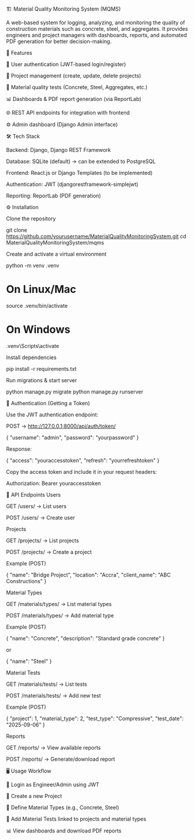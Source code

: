 🏗 Material Quality Monitoring System (MQMS)

A web-based system for logging, analyzing, and monitoring the quality of construction materials such as concrete, steel, and aggregates.
It provides engineers and project managers with dashboards, reports, and automated PDF generation for better decision-making.

🚀 Features

🔑 User authentication (JWT-based login/register)

📂 Project management (create, update, delete projects)

🧱 Material quality tests (Concrete, Steel, Aggregates, etc.)

📊 Dashboards & PDF report generation (via ReportLab)

🌐 REST API endpoints for integration with frontend

⚙️ Admin dashboard (Django Admin interface)

🛠 Tech Stack

Backend: Django, Django REST Framework

Database: SQLite (default) → can be extended to PostgreSQL

Frontend: React.js or Django Templates (to be implemented)

Authentication: JWT (djangorestframework-simplejwt)

Reporting: ReportLab (PDF generation)

⚙️ Installation

Clone the repository

git clone https://github.com/yourusername/MaterialQualityMonitoringSystem.git
cd MaterialQualityMonitoringSystem/mqms


Create and activate a virtual environment

python -m venv .venv
# On Linux/Mac
source .venv/bin/activate  
# On Windows
.venv\Scripts\activate


Install dependencies

pip install -r requirements.txt


Run migrations & start server

python manage.py migrate
python manage.py runserver

🔑 Authentication (Getting a Token)

Use the JWT authentication endpoint:

POST → http://127.0.0.1:8000/api/auth/token/

{
  "username": "admin",
  "password": "yourpassword"
}


Response:

{
  "access": "youraccesstoken",
  "refresh": "yourrefreshtoken"
}


Copy the access token and include it in your request headers:

Authorization: Bearer youraccesstoken

📡 API Endpoints
Users

GET /users/ → List users

POST /users/ → Create user

Projects

GET /projects/ → List projects

POST /projects/ → Create a project

Example (POST)

{
  "name": "Bridge Project",
  "location": "Accra",
  "client_name": "ABC Constructions"
}

Material Types

GET /materials/types/ → List material types

POST /materials/types/ → Add material type

Example (POST)

{
  "name": "Concrete",
  "description": "Standard grade concrete"
}


or

{
  "name": "Steel"
}

Material Tests

GET /materials/tests/ → List tests

POST /materials/tests/ → Add new test

Example (POST)

{
  "project": 1,
  "material_type": 2,
  "test_type": "Compressive",
  "test_date": "2025-09-06"
}

Reports

GET /reports/ → View available reports

POST /reports/ → Generate/download report

🖥 Usage Workflow

🔑 Login as Engineer/Admin using JWT

📂 Create a new Project

🧱 Define Material Types (e.g., Concrete, Steel)

🧪 Add Material Tests linked to projects and material types

📊 View dashboards and download PDF reports